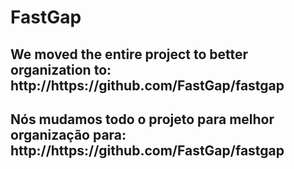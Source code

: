 FastGap
=======

<h2>
We moved the entire project to better organization to:
http://https://github.com/FastGap/fastgap
</h2>


<h2>
Nós mudamos todo o projeto para melhor organização para:
http://https://github.com/FastGap/fastgap
</h2>